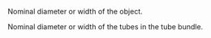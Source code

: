 Nominal diameter or width of the object.


<!-- comment -->


Nominal diameter or width of the tubes in the tube bundle.
